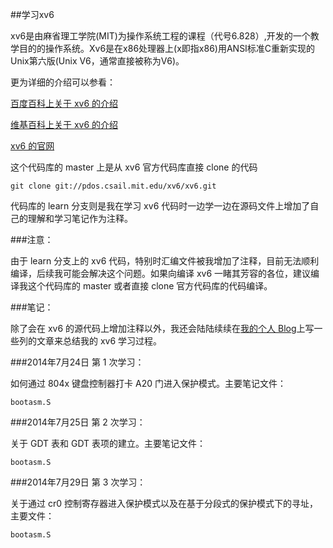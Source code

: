 ##学习xv6

xv6是由麻省理工学院(MIT)为操作系统工程的课程（代号6.828）,开发的一个教学目的的操作系统。Xv6是在x86处理器上(x即指x86)用ANSI标准C重新实现的Unix第六版(Unix V6，通常直接被称为V6)。

更为详细的介绍可以参看：

[百度百科上关于 xv6 的介绍](http://baike.baidu.com/view/4715931.htm?fr=aladdin)

[维基百科上关于 xv6 的介绍](https://en.wikipedia.org/wiki/Xv6)

[xv6 的官网](http://pdos.csail.mit.edu/6.828/2012/xv6.html)

这个代码库的 master 上是从 xv6 官方代码库直接 clone 的代码

```git
git clone git://pdos.csail.mit.edu/xv6/xv6.git
```

代码库的 learn 分支则是我在学习 xv6 代码时一边学一边在源码文件上增加了自己的理解和学习笔记作为注释。

###注意：

由于 learn 分支上的 xv6 代码，特别时汇编文件被我增加了注释，目前无法顺利编译，后续我可能会解决这个问题。如果向编译 xv6 一睹其芳容的各位，建议编译我这个代码库的 master 或者直接 clone 官方代码库的代码编译。

###笔记：

除了会在 xv6 的源代码上增加注释以外，我还会陆陆续续在[我的个人 Blog](http://leenjewel.github.io)上写一些列的文章来总结我的 xv6 学习过程。

###2014年7月24日 第 1 次学习：

如何通过 804x 键盘控制器打卡 A20 门进入保护模式。主要笔记文件：

```
bootasm.S
```

###2014年7月25日 第 2 次学习：

关于 GDT 表和 GDT 表项的建立。主要笔记文件：

```
bootasm.S
```

###2014年7月29日 第 3 次学习：

关于通过 cr0 控制寄存器进入保护模式以及在基于分段式的保护模式下的寻址，主要文件：

```
bootasm.S
```
